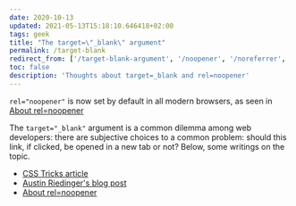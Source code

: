 ```yaml
---
date: 2020-10-13
updated: 2021-05-13T15:18:10.646418+02:00
tags: geek
title: "The target=\"_blank\" argument"
permalink: /target-blank
redirect_from: ['/target-blank-argument', '/noopener', '/noreferrer', '/rel-noopener', '/rel-noreferrer', '/rel-noopener-noreferrer']
toc: false
description: 'Thoughts about target=_blank and rel=noopener'
---
```

<div class='red box'>
	<code>rel="noopener"</code> is now set by default in all modern browsers, as seen in <a href="https://mathiasbynens.github.io/rel-noopener/"  target="_blank" title="rel=noopener">About rel=noopener</a>
</div>

The `target="_blank"` argument is a common dilemma among web developers: there are subjective choices to a common problem: should this link, if clicked, be opened in a new tab or not? Below, some writings on the topic.

- [CSS Tricks article](https://css-tricks.com/use-target_blank/ "Use target=_blank_")
- [Austin Riedinger's blog post](https://augustin-riedinger.fr/en/resources/thoughts-on-target-blank/ 'Thoughts on target=_blank_')
- [About rel=noopener](https://mathiasbynens.github.io/rel-noopener/ 'About rel=noopener')